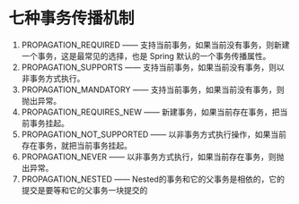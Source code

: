 # 七种事务传播机制
1. PROPAGATION_REQUIRED —— 支持当前事务，如果当前没有事务，则新建一个事务，这是最常见的选择，也是 Spring 默认的一个事务传播属性。
2. PROPAGATION_SUPPORTS —— 支持当前事务，如果当前没有事务，则以非事务方式执行。
3. PROPAGATION_MANDATORY —— 支持当前事务，如果当前没有事务，则抛出异常。
4. PROPAGATION_REQUIRES_NEW —— 新建事务，如果当前存在事务，把当前事务挂起。
5. PROPAGATION_NOT_SUPPORTED —— 以非事务方式执行操作，如果当前存在事务，就把当前事务挂起。
6. PROPAGATION_NEVER —— 以非事务方式执行，如果当前存在事务，则抛出异常。
7. PROPAGATION_NESTED —— Nested的事务和它的父事务是相依的，它的提交是要等和它的父事务一块提交的
